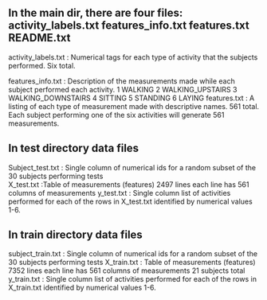 ## In the main dir, there are four files: activity_labels.txt features_info.txt features.txt README.txt
activity_labels.txt  : Numerical tags for each type of activity that the subjects performed. Six total.

features_info.txt :  Description of the measurements made while each subject performed each activity. 
                    1 WALKING
                    2 WALKING_UPSTAIRS
                    3 WALKING_DOWNSTAIRS
                    4 SITTING
                    5 STANDING
                    6 LAYING
features.txt : A listing of each type of measurement made with descriptive names. 561 total. Each subject                          performing one of the six activities will generate 561 measurements.
## In test directory data files
Subject_test.txt : Single column of numerical ids for a random subset of the 30 subjects performing tests                  
X_test.txt :Table of measurements (features)  2497 lines each line has 561 columns of measurements 
y_test.txt : Single column list of activities performed for each of the rows in X_test.txt identified by                numerical values 1-6.
## In train directory data files
subject_train.txt : Single column of numerical ids for a random subset of the 30 subjects performing tests
X_train.txt : Table of measurements (features) 7352 lines each line has 561 columns of                                 measurements 21 subjects total
y_train.txt : Single column list of activities performed for each of the rows in X_train.txt identified by              numerical values 1-6.
